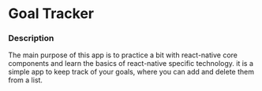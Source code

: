 # Goal Tracker

### Description
The main purpose of this app is to practice a bit with react-native core components and learn the basics of react-native specific technology.
it is a simple app to keep track of your goals, where you can add and delete them from a list. 
